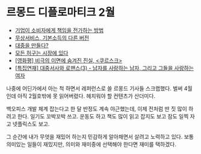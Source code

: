 # 르몽드 디플로마티크 2월

- [기업이 소비자에게 책임을 전가하는 방법](http://www.ilemonde.com/news/articleView.html?idxno=10184)
- [무상서비스, 기본소득의 다른 버전](http://www.ilemonde.com/news/articleView.html?idxno=10197)
- [대중을 만들다?](http://www.ilemonde.com/news/articleView.html?idxno=10198)
- [모든 허구는 시장에 있다](http://www.ilemonde.com/news/articleView.html?idxno=10199)
- [\[영화평\] 비극의 이면에 숨겨진 진실, <쿠르스크>](http://www.ilemonde.com/news/articleView.html?idxno=10202)
- [\[특집연재\] 대중서사와 로맨스(3) - 남자를 사랑하는 남자, 그리고 그들을 사랑하는 여자](http://www.ilemonde.com/news/articleView.html?idxno=10203)

나중에 어딘가에서 아는 척 하면서 레퍼런스로 쓸 르몽드 기사들 스크랩했다. 벌써 4월인데 아직 2월호밖에 못 읽어버렸다. 헤치워야 할 컨텐츠가 산더미다.

백오피스 개발 체계 잡는다고 한 달 반정도 계속 야근했는데, 이제 전처럼 딴 짓 많이 하려고 한다. 일기도 꼬박꼬박 쓰고. 운동도 하고 책도 많이 읽고 잡지도 보고 잠도 일찍 자고 넷플릭스도 보고.

그 순간에 내가 무엇을 재밌어 하는지 민감하게 알아채면서 살려고 노력하고 있다. 보통 의미있는 일들이 재밌지만, 의미와 재미중에 선택해야 한다면 재미를 택하겠다.
